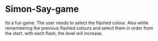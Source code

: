 # Simon-Say-game
Its a fun game. The user needs to select the flashed colour.
Also while remembering the previous flashed colours and select them in order from the start.
with each flash, the level will increase.
